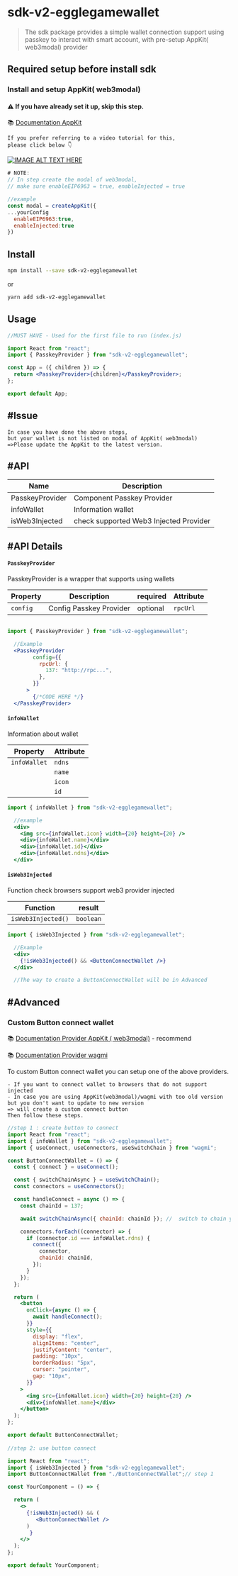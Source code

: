 # sdk-v2-egglegamewallet


> The sdk package provides a simple wallet connection support using passkey to interact with smart account, with pre-setup AppKit( web3modal) provider

## Required setup before install sdk
### Install and setup AppKit( web3modal)
#### ⚠ If you have already set it up, skip this step.



📚 [Documentation AppKit](https://docs.reown.com/appkit/overview)

```
If you prefer referring to a video tutorial for this,
please click below 👇
```





[![IMAGE ALT TEXT HERE](https://i.ytimg.com/vi/lxTGqXh7LiA/hqdefault.jpg?sqp=-oaymwEnCNACELwBSFryq4qpAxkIARUAAIhCGAHYAQHiAQoIGBACGAY4AUAB&rs=AOn4CLDOS4gcXwP9GEZB4-Qei0TW-E4z7Q)](https://youtu.be/lxTGqXh7LiA)



```jsx
# NOTE:
// In step create the modal of web3modal,
// make sure enableEIP6963 = true, enableInjected = true

//example
const modal = createAppKit({
...yourConfig
  enableEIP6963:true,
  enableInjected:true
})
```

## Install

```bash
npm install --save sdk-v2-egglegamewallet
```
or 

```bash
yarn add sdk-v2-egglegamewallet
```


## Usage

```jsx
//MUST HAVE - Used for the first file to run (index.js)

import React from "react";
import { PasskeyProvider } from "sdk-v2-egglegamewallet";

const App = ({ children }) => {
  return <PasskeyProvider>{children}</PasskeyProvider>;
};

export default App;
```
## #Issue
```
In case you have done the above steps,
but your wallet is not listed on modal of AppKit( web3modal)
=>Please update the AppKit to the latest version.
```


## #API


| Name                           | Description                                         
| -----------------------------  | -----------------------  
| PasskeyProvider                | Component Passkey Provider     
| infoWallet                     | Information wallet     
| isWeb3Injected                 | check supported Web3 Injected Provider     
 


## #API Details

#### `PasskeyProvider`

PasskeyProvider is a wrapper that supports using wallets


| Property                      | Description             | required           |Attribute                                  
| ----------------------------- | ----------------------- | -------------------|----------
| `config`                      | Config Passkey Provider |optional            |`rpcUrl`


```jsx

import { PasskeyProvider } from "sdk-v2-egglegamewallet";

  //Example
  <PasskeyProvider
        config={{
          rpcUrl: {
            137: "http://rpc...",
          },
        }}
      >
        {/*CODE HERE */}
  </PasskeyProvider>
```

#### `infoWallet`
Information about wallet

| Property                      | Attribute                                                     
| ----------------------------- | ------------------------------------------------------------- 
| `infoWallet`                  | `ndns`
|                               | `name`
|                               | `icon`
|                               | `id`

```jsx
import { infoWallet } from "sdk-v2-egglegamewallet";

  //example
  <div>
    <img src={infoWallet.icon} width={20} height={20} />
    <div>{infoWallet.name}</div>
    <div>{infoWallet.id}</div>
    <div>{infoWallet.ndns}</div>
  </div>
```




#### `isWeb3Injected`

Function check browsers support web3 provider injected

| Function                      | result                                                     
| ----------------------------- | ------------------------------------------------------------- 
| `isWeb3Injected()`            | `boolean`


```jsx
import { isWeb3Injected } from "sdk-v2-egglegamewallet";

  //Example
  <div> 
    {!isWeb3Injected() && <ButtonConnectWallet />}
  </div>

  //The way to create a ButtonConnectWallet will be in Advanced
```

## #Advanced
### Custom Button connect wallet


📚 [Documentation Provider AppKit ( web3modal)](https://docs.reown.com/appkit/overview) - recommend

📚 [Documentation Provider wagmi](https://wagmi.sh/react/getting-started)

To custom Button connect wallet you can setup one of the above providers.

```
- If you want to connect wallet to browsers that do not support injected 
- In case you are using AppKit(web3modal)/wagmi with too old version but you don't want to update to new version
=> will create a custom connect button
Then follow these steps.
```

```jsx
//step 1 : create button to connect
import React from "react";
import { infoWallet } from "sdk-v2-egglegamewallet";
import { useConnect, useConnectors, useSwitchChain } from "wagmi";

const ButtonConnectWallet = () => {
  const { connect } = useConnect();

  const { switchChainAsync } = useSwitchChain();
  const connectors = useConnectors();

  const handleConnect = async () => {
    const chainId = 137;

    await switchChainAsync({ chainId: chainId }); //  switch to chain you want connect

    connectors.forEach((connector) => {
      if (connector.id === infoWallet.rdns) {
        connect({
          connector,
          chainId: chainId,
        });
      }
    });
  };

  return (
    <button
      onClick={async () => {
        await handleConnect();
      }}
      style={{
        display: "flex",
        alignItems: "center",
        justifyContent: "center",
        padding: "10px",
        borderRadius: "5px",
        cursor: "pointer",
        gap: "10px",
      }}
    >
      <img src={infoWallet.icon} width={20} height={20} />
      <div>{infoWallet.name}</div>
    </button>
  );
};

export default ButtonConnectWallet;
 
//step 2: use button connect

import React from "react";
import { isWeb3Injected } from "sdk-v2-egglegamewallet";
import ButtonConnectWallet from "./ButtonConnectWallet";// step 1

const YourComponent = () => {

  return (
    <>
      {!isWeb3Injected() && (
         <ButtonConnectWallet />
      )
       }
    </>
  );
};

export default YourComponent;
```
